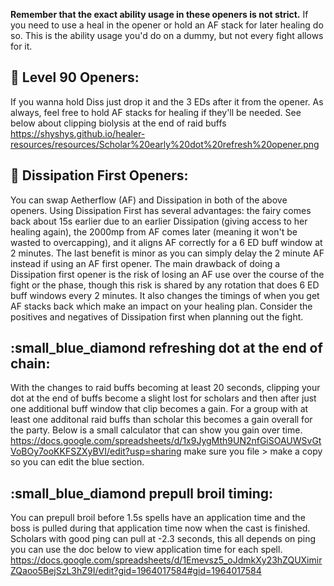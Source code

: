 **Remember that the exact ability usage in these openers is not strict.** If you need to use a heal in the opener or hold an AF stack for later healing do so. This is the ability usage you'd do on a dummy, but not every fight allows for it.

## :large_blue_diamond: **Level 90 Openers**:
 If you wanna hold Diss just drop it and the 3 EDs after it from the opener. As always, feel free to hold AF stacks for healing if they'll be needed. See below about clipping biolysis at the end of raid buffs
https://shyshys.github.io/healer-resources/resources/Scholar%20early%20dot%20refresh%20opener.png


## :small_blue_diamond: **Dissipation First Openers:** 

You can swap Aetherflow (AF) and Dissipation in both of the above openers. Using Dissipation First has several advantages: the fairy comes back about 15s earlier due to an earlier Dissipation (giving access to her healing again), the 2000mp from AF comes later (meaning it won't be wasted to overcapping), and it aligns AF correctly for a 6 ED buff window at 2 minutes. The last benefit is minor as you can simply delay the 2 minute AF instead if using an AF first opener. The main drawback of doing a Dissipation first opener is the risk of losing an AF use over the course of the fight or the phase, though this risk is shared by any rotation that does 6 ED buff windows every 2 minutes. It also changes the timings of when you get AF stacks back which make an impact on your healing plan. Consider the positives and negatives of Dissipation first when planning out the fight.


## :small_blue_diamond **refreshing dot at the end of chain:**

With the changes to raid buffs becoming at least 20 seconds, clipping your dot at the end of buffs become a slight lost for scholars and then after just one additional buff window that clip becomes a gain. For a group with at least one additonal raid buffs than scholar this becomes a gain overall for the party. Below is a small calculator that can show you gain over time. <https://docs.google.com/spreadsheets/d/1x9JygMth9UN2nfGiSOAUWSvGtVoBOy7ooKKFSZXyBVI/edit?usp=sharing> make sure you file > make a copy so you can edit the blue section.

## :small_blue_diamond **prepull broil timing:**

You can prepull broil before 1.5s spells have an application time and the boss is pulled during that application time now when the cast is finished. Scholars with good ping can pull at -2.3 seconds, this all depends on ping you can use the doc below to view application time for each spell. <https://docs.google.com/spreadsheets/d/1Emevsz5_oJdmkXy23hZQUXimirZQaoo5BejSzL3hZ9I/edit?gid=1964017584#gid=1964017584>